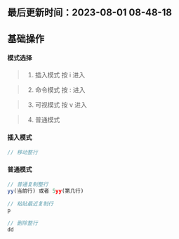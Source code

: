 <!--
 * @Description: vim使用规范
 * @Author: panrui
 * @Date: 2023-07-04 13:55:49
 * @LastEditTime: 2023-09-14 09:13:29
 * @LastEditors: panrui
 * 不忘初心,不负梦想
-->

## 最后更新时间：2023-08-01 08-48-18
## 基础操作 

#### 模式选择

> 1. 插入模式 按 i 进入

> 2. 命令模式 按 : 进入

> 3. 可视模式 按 v 进入

> 4. 普通模式

#### 插入模式
    
```js
// 移动整行

```

#### 普通模式
```js
// 普通复制整行
yy(当前行) 或者 5yy(第几行)

// 粘贴最近复制行
p

// 删除整行
dd
```
